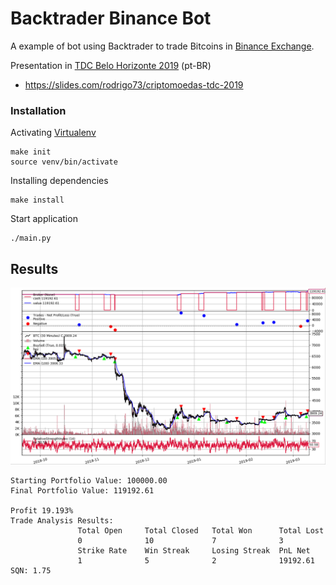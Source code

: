 # Backtrader Binance Bot
A example of bot using Backtrader to trade Bitcoins in [Binance Exchange](https://www.binance.com/?ref=35723227).

Presentation in [TDC Belo Horizonte 2019](http://www.thedevelopersconference.com.br/tdc/2019/belohorizonte/trilha-python) (pt-BR)
- https://slides.com/rodrigo73/criptomoedas-tdc-2019

### Installation

Activating [Virtualenv](https://virtualenv.pypa.io/en/latest/)
```
make init
source venv/bin/activate
```

Installing dependencies
```
make install
```

Start application
```
./main.py
```

## Results

![alt text](screenshot.png "Backtrader Simulation")


```
Starting Portfolio Value: 100000.00
Final Portfolio Value: 119192.61

Profit 19.193%
Trade Analysis Results:
               Total Open     Total Closed   Total Won      Total Lost     
               0              10             7              3              
               Strike Rate    Win Streak     Losing Streak  PnL Net        
               1              5              2              19192.61       
SQN: 1.75
```
